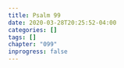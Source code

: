 ```yaml
---
title: Psalm 99
date: 2020-03-28T20:25:52-04:00
categories: []
tags: []
chapter: "099"
inprogress: false
---
```


